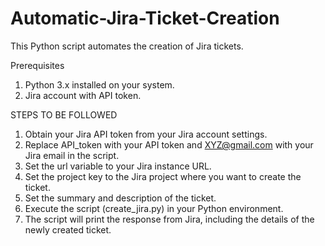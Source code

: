 # Automatic-Jira-Ticket-Creation
This Python script automates the creation of Jira tickets.

Prerequisites
1. Python 3.x installed on your system.
2. Jira account with API token.

STEPS TO BE FOLLOWED
1. Obtain your Jira API token from your Jira account settings.
2. Replace API_token with your API token and XYZ@gmail.com with your Jira email in the script.
3. Set the url variable to your Jira instance URL.
4. Set the project key to the Jira project where you want to create the ticket.
5. Set the summary and description of the ticket.
6. Execute the script (create_jira.py) in your Python environment.
7. The script will print the response from Jira, including the details of the newly created ticket.
